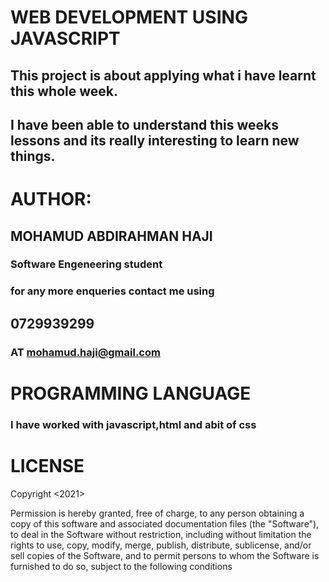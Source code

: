 # WEB DEVELOPMENT USING JAVASCRIPT
## This project is about applying what i have learnt this whole week. 
## I have been able to understand this weeks lessons and its really interesting to learn new things.


# AUTHOR:
## MOHAMUD ABDIRAHMAN HAJI
### Software Engeneering student
### for any more enqueries contact me using
## 0729939299
### AT mohamud.haji@gmail.com


# PROGRAMMING LANGUAGE
### I have worked with javascript,html and abit of css


 # LICENSE
 Copyright <2021> <COPYRIGHT HOLDER>

Permission is hereby granted, free of charge, to any person obtaining a copy of this software and associated documentation files (the "Software"), to deal in the Software without restriction, including without limitation the rights to use, copy, modify, merge, publish, distribute, sublicense, and/or sell copies of the Software, and to permit persons to whom the Software is furnished to do so, subject to the following conditions